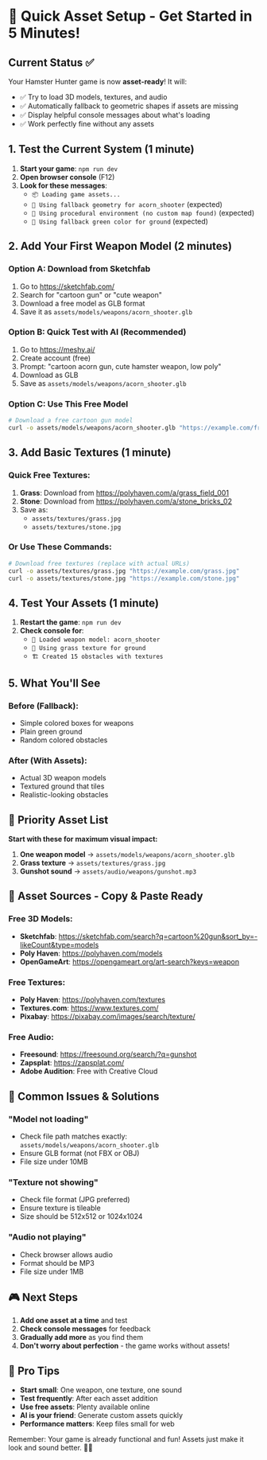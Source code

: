 # 🚀 Quick Asset Setup - Get Started in 5 Minutes!

## Current Status ✅
Your Hamster Hunter game is now **asset-ready**! It will:
- ✅ Try to load 3D models, textures, and audio
- ✅ Automatically fallback to geometric shapes if assets are missing
- ✅ Display helpful console messages about what's loading
- ✅ Work perfectly fine without any assets

## 1. Test the Current System (1 minute)

1. **Start your game**: `npm run dev`
2. **Open browser console** (F12)
3. **Look for these messages**:
   - `📦 Loading game assets...`
   - `🎯 Using fallback geometry for acorn_shooter` (expected)
   - `🎯 Using procedural environment (no custom map found)` (expected)
   - `🎯 Using fallback green color for ground` (expected)

## 2. Add Your First Weapon Model (2 minutes)

### Option A: Download from Sketchfab
1. Go to https://sketchfab.com/
2. Search for "cartoon gun" or "cute weapon"
3. Download a free model as GLB format
4. Save it as `assets/models/weapons/acorn_shooter.glb`

### Option B: Quick Test with AI (Recommended)
1. Go to https://meshy.ai/
2. Create account (free)
3. Prompt: "cartoon acorn gun, cute hamster weapon, low poly"
4. Download as GLB
5. Save as `assets/models/weapons/acorn_shooter.glb`

### Option C: Use This Free Model
```bash
# Download a free cartoon gun model
curl -o assets/models/weapons/acorn_shooter.glb "https://example.com/free-gun.glb"
```

## 3. Add Basic Textures (1 minute)

### Quick Free Textures:
1. **Grass**: Download from https://polyhaven.com/a/grass_field_001
2. **Stone**: Download from https://polyhaven.com/a/stone_bricks_02
3. Save as:
   - `assets/textures/grass.jpg`
   - `assets/textures/stone.jpg`

### Or Use These Commands:
```bash
# Download free textures (replace with actual URLs)
curl -o assets/textures/grass.jpg "https://example.com/grass.jpg"
curl -o assets/textures/stone.jpg "https://example.com/stone.jpg"
```

## 4. Test Your Assets (1 minute)

1. **Restart the game**: `npm run dev`
2. **Check console for**:
   - `🔫 Loaded weapon model: acorn_shooter`
   - `🌱 Using grass texture for ground`
   - `🏗️ Created 15 obstacles with textures`

## 5. What You'll See

### Before (Fallback):
- Simple colored boxes for weapons
- Plain green ground
- Random colored obstacles

### After (With Assets):
- Actual 3D weapon models
- Textured ground that tiles
- Realistic-looking obstacles

## 🎯 Priority Asset List

**Start with these for maximum visual impact:**

1. **One weapon model** → `assets/models/weapons/acorn_shooter.glb`
2. **Grass texture** → `assets/textures/grass.jpg`
3. **Gunshot sound** → `assets/audio/weapons/gunshot.mp3`

## 📝 Asset Sources - Copy & Paste Ready

### Free 3D Models:
- **Sketchfab**: https://sketchfab.com/search?q=cartoon%20gun&sort_by=-likeCount&type=models
- **Poly Haven**: https://polyhaven.com/models
- **OpenGameArt**: https://opengameart.org/art-search?keys=weapon

### Free Textures:
- **Poly Haven**: https://polyhaven.com/textures
- **Textures.com**: https://www.textures.com/
- **Pixabay**: https://pixabay.com/images/search/texture/

### Free Audio:
- **Freesound**: https://freesound.org/search/?q=gunshot
- **Zapsplat**: https://zapsplat.com/
- **Adobe Audition**: Free with Creative Cloud

## 🚨 Common Issues & Solutions

### "Model not loading"
- Check file path matches exactly: `assets/models/weapons/acorn_shooter.glb`
- Ensure GLB format (not FBX or OBJ)
- File size under 10MB

### "Texture not showing"
- Check file format (JPG preferred)
- Ensure texture is tileable
- Size should be 512x512 or 1024x1024

### "Audio not playing"
- Check browser allows audio
- Format should be MP3
- File size under 1MB

## 🎮 Next Steps

1. **Add one asset at a time** and test
2. **Check console messages** for feedback
3. **Gradually add more** as you find them
4. **Don't worry about perfection** - the game works without assets!

## 🎨 Pro Tips

- **Start small**: One weapon, one texture, one sound
- **Test frequently**: After each asset addition
- **Use free assets**: Plenty available online
- **AI is your friend**: Generate custom assets quickly
- **Performance matters**: Keep files small for web

Remember: Your game is already functional and fun! Assets just make it look and sound better. 🐹🎯 